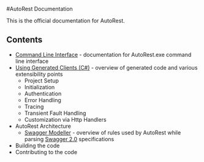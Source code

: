 #AutoRest Documentation

This is the official documentation for AutoRest.

## Contents
* [Command Line Interface](cli.md) - documentation for AutoRest.exe command line interface
* [Using Generated Clients (C#)](using-clients.md) - overview of generated code and various extensibility points
    - Project Setup
    - Initialization
    - Authentication
    - Error Handling
    - Tracing
    - Transient Fault Handling
    - Customization via Http Handlers
* AutoRest Architecture
    - [Swagger Modeller](swagger.md) - overview of rules used by AutoRest while parsing [Swagger 2.0](https://github.com/swagger-api/swagger-spec/blob/master/versions/2.0.md) specifications
* Building the code
* Contributing to the code
